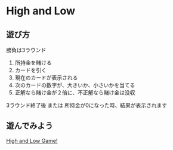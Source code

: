 # High and Low

## 遊び方

勝負は3ラウンド

1. 所持金を賭ける
2. カードを引く
3. 現在のカードが表示される
4. 次のカードの数字が、大きいか、小さいかを当てる
5. 正解なら賭け金が２倍に、不正解なら賭け金は没収

3ラウンド終了後 または 所持金が0になった時、結果が表示されます


## 遊んでみよう

[High and Low Game!](https://kanaichi333-cards-games-app-20250922.streamlit.app/High_and_Low)
